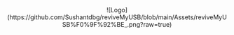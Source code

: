 <p align="center">![Logo](https://github.com/Sushantdbg/reviveMyUSB/blob/main/Assets/reviveMyUSB%F0%9F%92%BE_.png?raw=true)<p>

